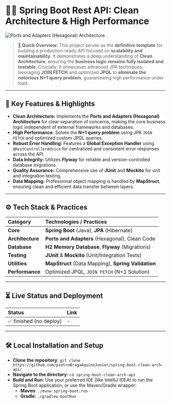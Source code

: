 # 🧑‍💻 Spring Boot Rest API: Clean Architecture & High Performance

![Ports and Adapters (Hexagonal) Architecture](https://github.com/user-attachments/assets/ba70620f-339d-444b-96d5-c37e809aa28e)

> **💬 Quick Overview:** This project serves as the **definitive template** for building a production-ready API focused on **scalability and maintainability**. It demonstrates a deep understanding of **Clean Architecture**, ensuring the **business logic remains fully isolated and testable**. Crucially, it showcases advanced JPA techniques, leveraging **JOIN FETCH** and optimized **JPQL** to **eliminate the notorious N+1 query problem**, guaranteeing high performance under load.

---

## 🧩 Key Features & Highlights

* **Clean Architecture:** Implements the **Ports and Adapters (Hexagonal) Architecture** for clear separation of concerns, making the core business logic independent of external frameworks and databases.
* **High Performance:** Solves the **N+1 query problem** using JPA `JOIN FETCH` and optimized custom JPQL queries.
* **Robust Error Handling:** Features a **Global Exception Handler** using `@RestControllerAdvice` for centralized and consistent error responses across the API.
* **Data Integrity:** Utilizes **Flyway** for reliable and version-controlled database migrations.
* **Quality Assurance:** Comprehensive use of **JUnit** and **Mockito** for unit and integration testing.
* **Data Mapping:** Professional object mapping is handled by **MapStruct**, ensuring clean and efficient data transfer between layers.

---

## ⚙️ Tech Stack & Practices

| Category | Technologies / Practices |
| :--- | :--- |
| **Core** | **Spring Boot** (Java), **JPA** (Hibernate) |
| **Architecture** | **Ports and Adapters** (Hexagonal), Clean Code |
| **Database** | **H2 Memory Database**, **Flyway** (Migrations) |
| **Testing** | **JUnit** & **Mockito** (Unit/Integration Tests) |
| **Utilities** | **MapStruct** (Data Mapping), **Spring Validation** |
| **Performance** | Optimized JPQL, `JOIN FETCH` (N+1 Solution) |

---

## ⏳ Live Status and Deployment

| Status       | Link |
| :----------- | :--- |
| ✅ finished (no deploy) | -    |

---

## 🛠 Local Installation and Setup
- **Clone the repository**: `git clone https://github.com/pietroBragaAquinoJunior/spring-boot-clean-arch-api/`
- **Navigate to the directory**: `cd spring-boot-clean-arch-api`
- **Build and Run**: Use your preferred IDE (like IntelliJ IDEA) to run the Spring Boot application, or use the Maven/Gradle wrapper:
    - **Maven**: `./mvnw spring-boot:run`
    - **Gradle**: `./gradlew bootRun`
